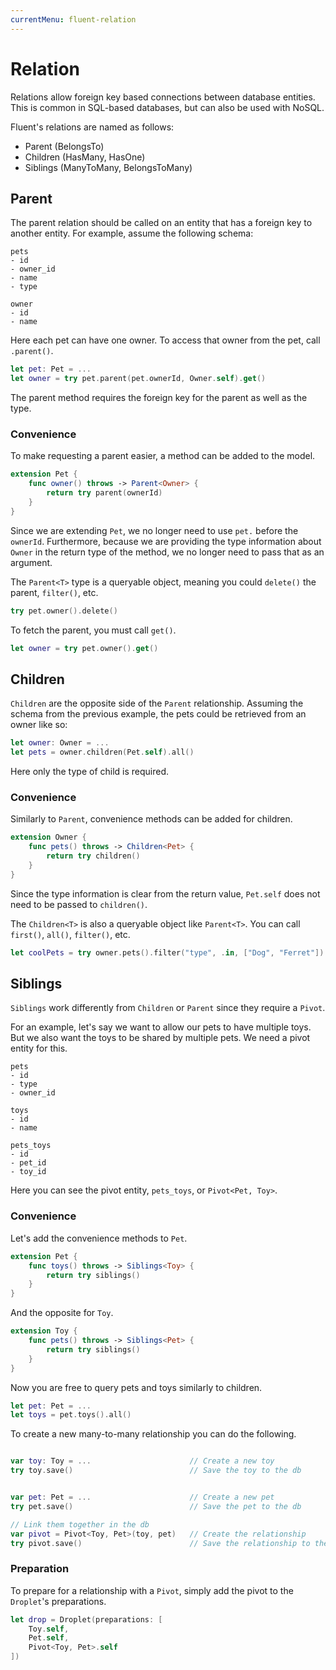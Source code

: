 ```yaml
---
currentMenu: fluent-relation
---
```


# Relation

Relations allow foreign key based connections between database entities. This is common in SQL-based databases, but can also be used with NoSQL.

Fluent's relations are named as follows:
- Parent (BelongsTo)
- Children (HasMany, HasOne)
- Siblings (ManyToMany, BelongsToMany)

## Parent

The parent relation should be called on an entity that has a foreign key to another entity. For example, assume the following schema:

```
pets
- id
- owner_id
- name
- type

owner
- id
- name
```

Here each pet can have one owner. To access that owner from the pet, call `.parent()`.

```swift
let pet: Pet = ...
let owner = try pet.parent(pet.ownerId, Owner.self).get()
```

The parent method requires the foreign key for the parent as well as the type.

### Convenience

To make requesting a parent easier, a method can be added to the model.

```swift
extension Pet {
    func owner() throws -> Parent<Owner> {
        return try parent(ownerId)
    }
}
```

Since we are extending `Pet`, we no longer need to use `pet.` before the `ownerId`. Furthermore, because we are providing the type information about `Owner` in the return type of the method, we no longer need to pass that as an argument.

The `Parent<T>` type is a queryable object, meaning you could `delete()` the parent, `filter()`, etc.

```swift
try pet.owner().delete()
```

To fetch the parent, you must call `get()`.

```swift
let owner = try pet.owner().get()
```

## Children

`Children` are the opposite side of the `Parent` relationship. Assuming the schema from the previous example, the pets could be retrieved from an owner like so:

```swift
let owner: Owner = ...
let pets = owner.children(Pet.self).all()
```

Here only the type of child is required.

### Convenience

Similarly to `Parent`, convenience methods can be added for children.

```swift
extension Owner {
    func pets() throws -> Children<Pet> {
        return try children()
    }
}
```

Since the type information is clear from the return value, `Pet.self` does not need to be passed to `children()`.

The `Children<T>` is also a queryable object like `Parent<T>`. You can call `first()`, `all()`, `filter()`, etc.

```swift
let coolPets = try owner.pets().filter("type", .in, ["Dog", "Ferret"]).all()
```

## Siblings

`Siblings` work differently from `Children` or `Parent` since they require a `Pivot`.

For an example, let's say we want to allow our pets to have multiple toys. But we also want the toys to be shared by multiple pets. We need a pivot entity for this.

```
pets
- id
- type
- owner_id

toys
- id
- name

pets_toys
- id
- pet_id
- toy_id
```

Here you can see the pivot entity, `pets_toys`, or `Pivot<Pet, Toy>`.

### Convenience

Let's add the convenience methods to `Pet`.

```swift
extension Pet {
    func toys() throws -> Siblings<Toy> {
        return try siblings()
    }
}
```

And the opposite for `Toy`.

```swift
extension Toy {
    func pets() throws -> Siblings<Pet> {
        return try siblings()
    }
}
```

Now you are free to query pets and toys similarly to children.

```swift
let pet: Pet = ...
let toys = pet.toys().all()
```

To create a new many-to-many relationship you can do the following.

```swift

var toy: Toy = ...                      // Create a new toy
try toy.save()                          // Save the toy to the db


var pet: Pet = ...                      // Create a new pet
try pet.save()                          // Save the pet to the db

// Link them together in the db
var pivot = Pivot<Toy, Pet>(toy, pet)   // Create the relationship
try pivot.save()                        // Save the relationship to the db
```

### Preparation

To prepare for a relationship with a `Pivot`, simply add the pivot to the `Droplet`'s preparations.

```swift
let drop = Droplet(preparations: [
    Toy.self,
    Pet.self,
    Pivot<Toy, Pet>.self
])
```

